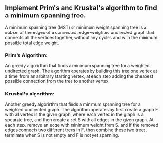 
## Implement Prim's and Kruskal's algorithm to find a minimum spanning tree.
A minimum spanning tree (MST) or minimum weight spanning tree is a subset of the edges of a connected, edge-weighted undirected graph that connects all the vertices together, without any cycles and with the minimum possible total edge weight. 

### Prim's Algorithm:
An greedy algorirthm that finds a minimum spanning tree for a weighted undirected graph. The algorithm operates by building this tree one vertex at a time, from an arbitrary starting vertex, at each step adding the cheapest possible connection from the tree to another vertex.

### Kruskal's algorithm:
Another greedy algorirthm that finds a minimum spanning tree for a weighted undirected graph. The algorithm operates by first create a graph F with all vertex in the given graph, where each vertex in the graph is a spearate tree, and then create a set S with all edges in the given graph. At each step, remove an edge with minimum weight from S, and if the removed edges connects two different trees in F, then combine these two trees, terminate when S is not empty and F is not yet spanning.
